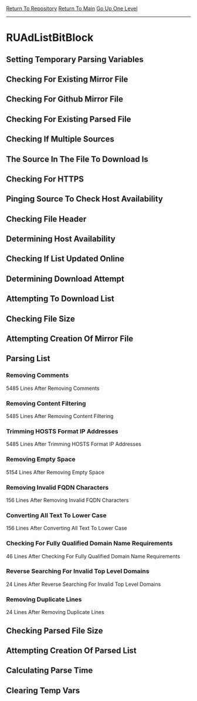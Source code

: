[Return To Repository](https://github.com/deathbybandaid/piholeparser/)
[Return To Main](https://github.com/deathbybandaid/piholeparser/blob/master/RecentRunLogs/Mainlog.md)
[Go Up One Level](https://github.com/deathbybandaid/piholeparser/blob/master/RecentRunLogs/TopLevelScripts/30-Processing-Blacklists.md)
____________________________________
# RUAdListBitBlock
## Setting Temporary Parsing Variables
## Checking For Existing Mirror File
## Checking For Github Mirror File
## Checking For Existing Parsed File
## Checking If Multiple Sources
## The Source In The File To Download Is
## Checking For HTTPS
## Pinging Source To Check Host Availability
## Checking File Header
## Determining Host Availability
## Checking If List Updated Online
## Determining Download Attempt
## Attempting To Download List
## Checking File Size
## Attempting Creation Of Mirror File
## Parsing List
### Removing Comments
5485 Lines After Removing Comments
### Removing Content Filtering
5485 Lines After Removing Content Filtering
### Trimming HOSTS Format IP Addresses
5485 Lines After Trimming HOSTS Format IP Addresses
### Removing Empty Space
5154 Lines After Removing Empty Space
### Removing Invalid FQDN Characters
156 Lines After Removing Invalid FQDN Characters
### Converting All Text To Lower Case
156 Lines After Converting All Text To Lower Case
### Checking For Fully Qualified Domain Name Requirements
46 Lines After Checking For Fully Qualified Domain Name Requirements
### Reverse Searching For Invalid Top Level Domains
24 Lines After Reverse Searching For Invalid Top Level Domains
### Removing Duplicate Lines
24 Lines After Removing Duplicate Lines
## Checking Parsed File Size
## Attempting Creation Of Parsed List
## Calculating Parse Time
## Clearing Temp Vars
